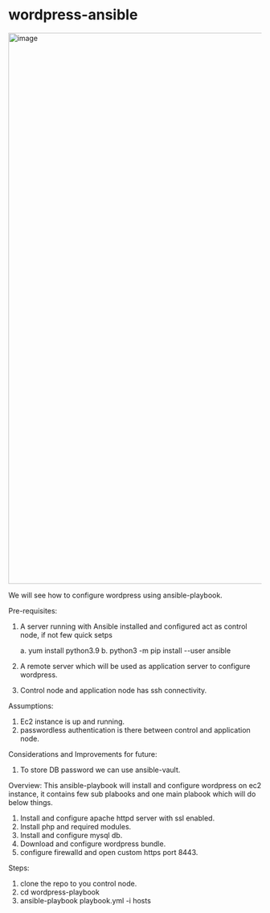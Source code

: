 # wordpress-ansible

<img width="1095" alt="image" src="https://user-images.githubusercontent.com/116376587/197271284-1e684ceb-4ef7-4709-b8f6-476bd933ef60.png">

We will see how to configure wordpress using ansible-playbook.

Pre-requisites:
  1. A server running with Ansible installed and configured act as control node, if not few quick setps
 
      a. yum install python3.9
      b. python3 -m pip install --user ansible
  2. A remote server which will be used as application server to configure wordpress.
  3. Control node and application node has ssh connectivity.

Assumptions:
1. Ec2 instance is up and running.
2. passwordless authentication is there between control and application node.

Considerations and Improvements for future:
1. To store DB password we can use ansible-vault.

Overview:
This ansible-playbook will install and configure wordpress on ec2 instance, it contains few sub plabooks and one main plabook which will do below things.

1. Install and configure apache httpd server with ssl enabled.
2. Install php and required modules.
3. Install and configure mysql db.
4. Download and configure wordpress bundle.
5. configure firewalld and open custom https port 8443.

Steps:
1. clone the repo to you control node.
2. cd wordpress-playbook
3. ansible-playbook playbook.yml -i hosts
